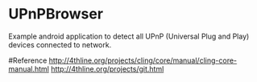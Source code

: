 # UPnPBrowser

Example android application to detect all UPnP (Universal Plug and Play) devices connected to network.

#Reference
http://4thline.org/projects/cling/core/manual/cling-core-manual.html
http://4thline.org/projects/git.html
